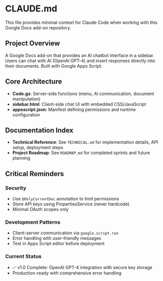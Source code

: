 # CLAUDE.md

This file provides minimal context for Claude Code when working with this Google Docs add-on repository.

## Project Overview

A Google Docs add-on that provides an AI chatbot interface in a sidebar. Users can chat with AI (OpenAI GPT-4) and insert responses directly into their documents. Built with Google Apps Script.

## Core Architecture

- **Code.gs**: Server-side functions (menu, AI communication, document manipulation)
- **sidebar.html**: Client-side chat UI with embedded CSS/JavaScript
- **appsscript.json**: Manifest defining permissions and runtime configuration

## Documentation Index

- **Technical Reference**: See `TECHNICAL.md` for implementation details, API setup, deployment steps
- **Project Roadmap**: See `ROADMAP.md` for completed sprints and future planning

## Critical Reminders

### Security
- Use `@OnlyCurrentDoc` annotation to limit permissions
- Store API keys using PropertiesService (never hardcode)
- Minimal OAuth scopes only

### Development Patterns
- Client-server communication via `google.script.run`
- Error handling with user-friendly messages
- Test in Apps Script editor before deployment

### Current Status
- ✅ v1.0 Complete: OpenAI GPT-4 integration with secure key storage
- Production-ready with comprehensive error handling